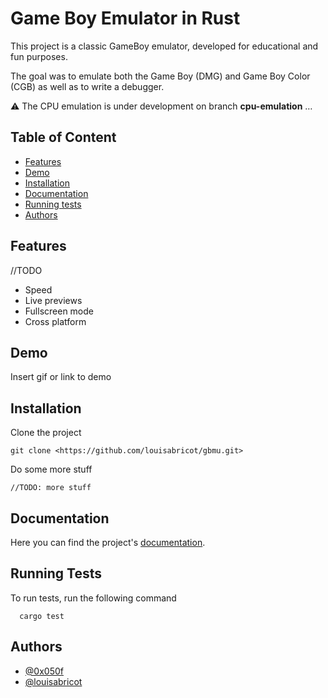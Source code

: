 # Game Boy Emulator in Rust

This project is a classic GameBoy emulator, developed for educational and fun purposes.

The goal was to emulate both the Game Boy (DMG) and Game Boy Color (CGB) as well as to write a debugger.

<aside>

⚠️ The CPU emulation is under development on branch **cpu-emulation** …

</aside>


## Table of Content

- [Features](#features)
- [Demo](#demo)
- [Installation](#installation)
- [Documentation](#documentation)
- [Running tests](#running-tests)
- [Authors](#authors)

## Features

//TODO

- Speed
- Live previews
- Fullscreen mode
- Cross platform

## Demo

Insert gif or link to demo

## Installation

Clone the project

```
git clone <https://github.com/louisabricot/gbmu.git>

```

Do some more stuff

```
//TODO: more stuff

```

## Documentation

Here you can find the project's [documentation](https://louisabricot.github.io/gbmu).

<!-- We also wrote a few articles about emulating a CPU [here](https://louisabricot.github.io/blog). -->

## Running Tests

To run tests, run the following command

```
  cargo test

```

## Authors

- [@0x050f](https://www.github.com/0x050f)
- [@louisabricot](https://www.github.com/louisabricot)
